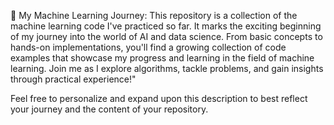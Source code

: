 
🤖 My Machine Learning Journey: This repository is a collection of the machine learning code I've practiced so far. It marks the exciting beginning of my journey into the world of AI and data science. From basic concepts to hands-on implementations, you'll find a growing collection of code examples that showcase my progress and learning in the field of machine learning. Join me as I explore algorithms, tackle problems, and gain insights through practical experience!"

Feel free to personalize and expand upon this description to best reflect your journey and the content of your repository.